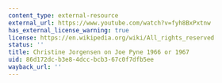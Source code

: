 ```yaml
---
content_type: external-resource
external_url: https://www.youtube.com/watch?v=fyh8BxPxtnw
has_external_license_warning: true
license: https://en.wikipedia.org/wiki/All_rights_reserved
status: ''
title: Christine Jorgensen on Joe Pyne 1966 or 1967
uid: 86d172dc-b3e8-4dcc-bcb3-67c0f7dfb5ee
wayback_url: ''
---
```

